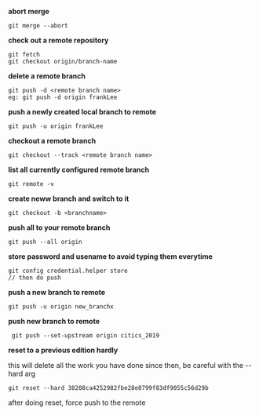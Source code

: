 __abort merge__
```
git merge --abort
```

__check out a remote repository__
```
git fetch 
git checkout origin/branch-name
```
__delete a remote branch__
```
git push -d <remote branch name>
eg: git push -d origin frankLee
```

__push a newly created local branch to remote__
```
git push -u origin frankLee
```

__checkout a remote branch__

```
git checkout --track <remote branch name>
```

__list all currently configured remote branch__
```
git remote -v
```

__create neww branch and switch to it__
```
git checkout -b <branchname>
```

__push all to your remote branch__
```
git push --all origin
```


__store password and usename to avoid typing them everytime__

```
git config credential.helper store
// then do push
```

__push a new branch to remote__

```
git push -u origin new_branchx
```

__push new branch to remote__
```
 git push --set-upstream origin citics_2019
```

__reset to a previous edition hardly__

this will delete all the work you have done since then, be careful with the --hard arg
```
git reset --hard 38208ca4252982fbe28e0799f83df9055c56d29b
```
after doing reset, force push to the remote 